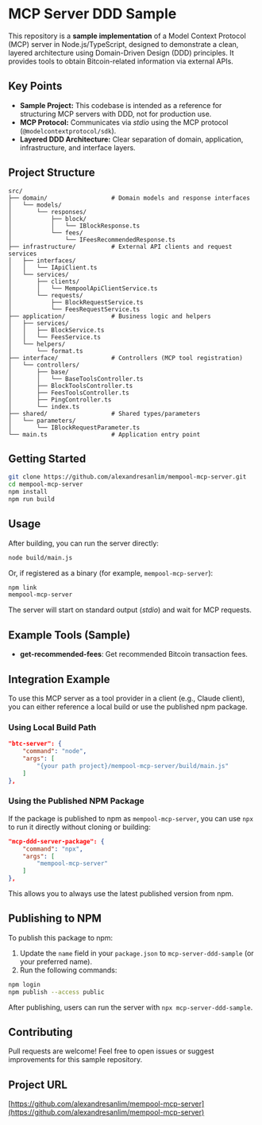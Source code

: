 # MCP Server DDD Sample

This repository is a **sample implementation** of a Model Context Protocol (MCP) server in Node.js/TypeScript, designed to demonstrate a clean, layered architecture using Domain-Driven Design (DDD) principles. It provides tools to obtain Bitcoin-related information via external APIs.

## Key Points

- **Sample Project:** This codebase is intended as a reference for structuring MCP servers with DDD, not for production use.
- **MCP Protocol:** Communicates via _stdio_ using the MCP protocol (`@modelcontextprotocol/sdk`).
- **Layered DDD Architecture:** Clear separation of domain, application, infrastructure, and interface layers.

## Project Structure

```
src/
├── domain/                  # Domain models and response interfaces
│   └── models/
│       └── responses/
│           ├── block/
│           │   └── IBlockResponse.ts
│           └── fees/
│               └── IFeesRecommendedResponse.ts
├── infrastructure/          # External API clients and request services
│   ├── interfaces/
│   │   └── IApiClient.ts
│   └── services/
│       ├── clients/
│       │   └── MempoolApiClientService.ts
│       └── requests/
│           ├── BlockRequestService.ts
│           └── FeesRequestService.ts
├── application/             # Business logic and helpers
│   ├── services/
│   │   ├── BlockService.ts
│   │   └── FeesService.ts
│   └── helpers/
│       └── format.ts
├── interface/               # Controllers (MCP tool registration)
│   └── controllers/
│       ├── base/
│       │   └── BaseToolsController.ts
│       ├── BlockToolsController.ts
│       ├── FeesToolsController.ts
│       ├── PingController.ts
│       └── index.ts
├── shared/                  # Shared types/parameters
│   └── parameters/
│       └── IBlockRequestParameter.ts
└── main.ts                  # Application entry point
```

## Getting Started

```bash
git clone https://github.com/alexandresanlim/mempool-mcp-server.git
cd mempool-mcp-server
npm install
npm run build
```

## Usage

After building, you can run the server directly:

```bash
node build/main.js
```

Or, if registered as a binary (for example, `mempool-mcp-server`):

```bash
npm link
mempool-mcp-server
```

The server will start on standard output (_stdio_) and wait for MCP requests.

## Example Tools (Sample)

- **get-recommended-fees**: Get recommended Bitcoin transaction fees.

## Integration Example

To use this MCP server as a tool provider in a client (e.g., Claude client), you can either reference a local build or use the published npm package.

### Using Local Build Path

```json
"btc-server": {
    "command": "node",
    "args": [
        "{your path project}/mempool-mcp-server/build/main.js"
    ]
},
```

### Using the Published NPM Package

If the package is published to npm as `mempool-mcp-server`, you can use `npx` to run it directly without cloning or building:

```json
"mcp-ddd-server-package": {
    "command": "npx",
    "args": [
        "mempool-mcp-server"
    ]
},
```

This allows you to always use the latest published version from npm.

## Publishing to NPM

To publish this package to npm:

1. Update the `name` field in your `package.json` to `mcp-server-ddd-sample` (or your preferred name).
2. Run the following commands:

```bash
npm login
npm publish --access public
```

After publishing, users can run the server with `npx mcp-server-ddd-sample`.

## Contributing

Pull requests are welcome! Feel free to open issues or suggest improvements for this sample repository.

## Project URL

[https://github.com/alexandresanlim/mempool-mcp-server](https://github.com/alexandresanlim/mempool-mcp-server)